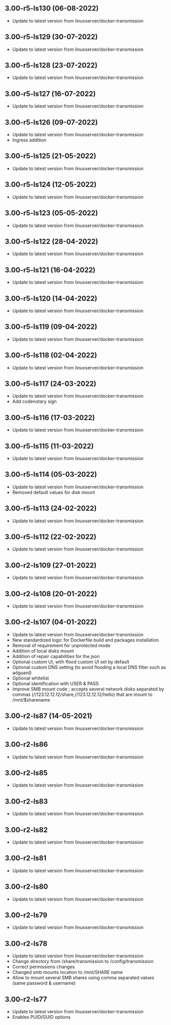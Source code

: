 
## 3.00-r5-ls130 (06-08-2022)
- Update to latest version from linuxserver/docker-transmission

## 3.00-r5-ls129 (30-07-2022)
- Update to latest version from linuxserver/docker-transmission

## 3.00-r5-ls128 (23-07-2022)
- Update to latest version from linuxserver/docker-transmission

## 3.00-r5-ls127 (16-07-2022)
- Update to latest version from linuxserver/docker-transmission

## 3.00-r5-ls126 (09-07-2022)
- Update to latest version from linuxserver/docker-transmission
- Ingress addition

## 3.00-r5-ls125 (21-05-2022)
- Update to latest version from linuxserver/docker-transmission

## 3.00-r5-ls124 (12-05-2022)
- Update to latest version from linuxserver/docker-transmission

## 3.00-r5-ls123 (05-05-2022)
- Update to latest version from linuxserver/docker-transmission

## 3.00-r5-ls122 (28-04-2022)
- Update to latest version from linuxserver/docker-transmission

## 3.00-r5-ls121 (16-04-2022)
- Update to latest version from linuxserver/docker-transmission

## 3.00-r5-ls120 (14-04-2022)
- Update to latest version from linuxserver/docker-transmission

## 3.00-r5-ls119 (09-04-2022)
- Update to latest version from linuxserver/docker-transmission

## 3.00-r5-ls118 (02-04-2022)
- Update to latest version from linuxserver/docker-transmission

## 3.00-r5-ls117 (24-03-2022)
- Update to latest version from linuxserver/docker-transmission
- Add codenotary sign

## 3.00-r5-ls116 (17-03-2022)

- Update to latest version from linuxserver/docker-transmission

## 3.00-r5-ls115 (11-03-2022)

- Update to latest version from linuxserver/docker-transmission

## 3.00-r5-ls114 (05-03-2022)

- Update to latest version from linuxserver/docker-transmission
- Removed default values for disk mount

## 3.00-r5-ls113 (24-02-2022)

- Update to latest version from linuxserver/docker-transmission

## 3.00-r5-ls112 (22-02-2022)

- Update to latest version from linuxserver/docker-transmission

## 3.00-r2-ls109 (27-01-2022)

- Update to latest version from linuxserver/docker-transmission

## 3.00-r2-ls108 (20-01-2022)

- Update to latest version from linuxserver/docker-transmission

## 3.00-r2-ls107 (04-01-2022)

- Update to latest version from linuxserver/docker-transmission
- New standardized logic for Dockerfile build and packages installation
- Removal of requirement for unprotected mode
- Addition of local disks mount
- Addition of repair capabilities for the json
- Optional custom UI, with flood custom UI set by default
- Optional custom DNS setting (to avoid flooding a local DNS filter such as adguard)
- Optional whitelist
- Optional identification with USER & PASS
- Improve SMB mount code ; accepts several network disks separated by commas (//123.12.12.12/share,//123.12.12.12/hello) that are mount to /mnt/$sharename

## 3.00-r2-ls87 (14-05-2021)

- Update to latest version from linuxserver/docker-transmission

## 3.00-r2-ls86

- Update to latest version from linuxserver/docker-transmission

## 3.00-r2-ls85

- Update to latest version from linuxserver/docker-transmission

## 3.00-r2-ls83

- Update to latest version from linuxserver/docker-transmission

## 3.00-r2-ls82

- Update to latest version from linuxserver/docker-transmission

## 3.00-r2-ls81

- Update to latest version from linuxserver/docker-transmission

## 3.00-r2-ls80

- Update to latest version from linuxserver/docker-transmission

## 3.00-r2-ls79

- Update to latest version from linuxserver/docker-transmission

## 3.00-r2-ls78

- Update to latest version from linuxserver/docker-transmission
- Change directory from /share/transmission to /config/transmission
- Correct permissions changes
- Changed smb mounts location to /mnt/SHARE name
- Allow to mount several SMB shares using comma separated values (same password & username)

## 3.00-r2-ls77

- Update to latest version from linuxserver/docker-transmission
- Enables PUID/GUID options
